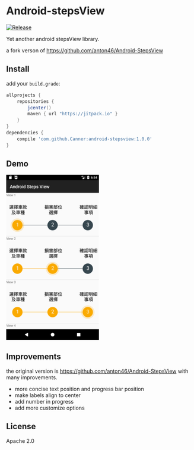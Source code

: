 # Android-stepsView
[![Release](https://jitpack.io/v/Canner/android-stepsview.svg)](https://jitpack.io/#Canner/android-stepsview)

Yet another android stepsView library.

a fork verson of https://github.com/anton46/Android-StepsView

## Install

add your `build.grade`:

```groovy
allprojects {
    repositories {
        jcenter()
        maven { url "https://jitpack.io" }
    }
}
dependencies {
    compile 'com.github.Canner:android-stepsview:1.0.0'
}
```

## Demo

<img src="./demo.png" width="250"/>


## Improvements

the original version is https://github.com/anton46/Android-StepsView with many improvements.

- more concise text position and progress bar position
- make labels align to center
- add number in progress
- add more customize options

## License

Apache 2.0

